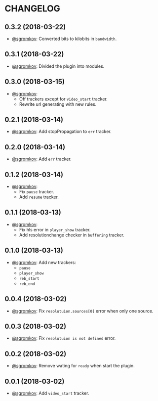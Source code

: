 # CHANGELOG

## 0.3.2 (2018-03-22)
* [@sgromkov](https://github.com/sgromkov/): Converted bits to kilobits in `bandwidth`.

## 0.3.1 (2018-03-22)
* [@sgromkov](https://github.com/sgromkov/): Divided the plugin into modules.

## 0.3.0 (2018-03-15)
* [@sgromkov](https://github.com/sgromkov/): 
    * Off trackers except for `video_start` tracker.
    * Rewrite url generating with new rules.

## 0.2.1 (2018-03-14)
* [@sgromkov](https://github.com/sgromkov/): Add stopPropagation to `err` tracker.

## 0.2.0 (2018-03-14)
* [@sgromkov](https://github.com/sgromkov/): Add `err` tracker.

## 0.1.2 (2018-03-14)
* [@sgromkov](https://github.com/sgromkov/): 
    * Fix `pause` tracker.
    * Add `resume` tracker.

## 0.1.1 (2018-03-13)
* [@sgromkov](https://github.com/sgromkov/): 
    * Fix hls error in `player_show` tracker.
    * Add resolutionchange checker in `buffering` tracker.

## 0.1.0 (2018-03-13)
* [@sgromkov](https://github.com/sgromkov/): Add new trackers:
    * `pause`
    * `player_show`
    * `reb_start`
    * `reb_end`

## 0.0.4 (2018-03-02)
* [@sgromkov](https://github.com/sgromkov/): Fix `resolutuion.sources[0]` error when only one source.

## 0.0.3 (2018-03-02)
* [@sgromkov](https://github.com/sgromkov/): Fix `resolutuion is not defined` error.

## 0.0.2 (2018-03-02)
* [@sgromkov](https://github.com/sgromkov/): Remove wating for `ready` when start the plugin.

## 0.0.1 (2018-03-02)
* [@sgromkov](https://github.com/sgromkov/): Add `video_start` tracker.

